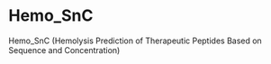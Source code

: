 # Hemo_SnC
Hemo_SnC (Hemolysis Prediction of Therapeutic Peptides Based on Sequence and Concentration)
